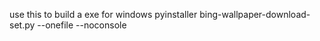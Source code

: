 use this to build a exe for windows
pyinstaller bing-wallpaper-download-set.py --onefile --noconsole
